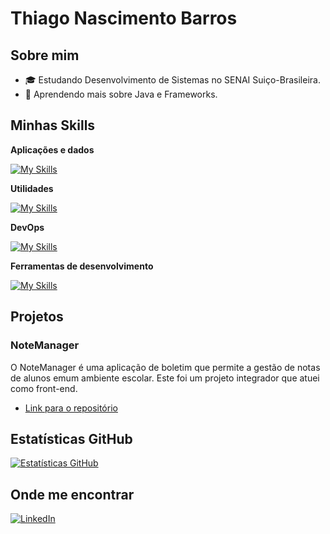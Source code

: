 # Thiago Nascimento Barros

## Sobre mim

- 🎓 Estudando Desenvolvimento de Sistemas no SENAI Suiço-Brasileira.
- 🌱 Aprendendo mais sobre Java e Frameworks.

## Minhas Skills

**Aplicações e dados**

[![My Skills](https://skillicons.dev/icons?i=java,javascript,spring,mongodb,mysql,postgres,docker,&perline=3)](https://skillicons.dev)

**Utilidades**

[![My Skills](https://skillicons.dev/icons?i=postman,&perline=3)](https://skillicons.dev)

**DevOps**

[![My Skills](https://skillicons.dev/icons?i=gcp,git,github,&perline=3)](https://skillicons.dev)

**Ferramentas de desenvolvimento**

[![My Skills](https://skillicons.dev/icons?i=idea,vscode,&perline=3)](https://skillicons.dev)

## Projetos

### NoteManager
O NoteManager é uma aplicação de boletim que permite a gestão de notas de alunos emum ambiente escolar. Este foi um projeto integrador que atuei como front-end.
- [Link para o repositório](https://github.com/ThiagoNascBarros/NoteManager)

## Estatísticas GitHub

[![Estatísticas GitHub](https://github-readme-stats.vercel.app/api?username=ThiagoNascBarros&theme=dracula&show_icons=true)](https://github.com/ThiagoNascBarros)

## Onde me encontrar

[![LinkedIn](https://img.shields.io/badge/linkedin-%230077B5.svg?style=for-the-badge&logo=linkedin&logoColor=white)](https://www.linkedin.com/in/thiago-nascimento-barros-b2b872274/)
